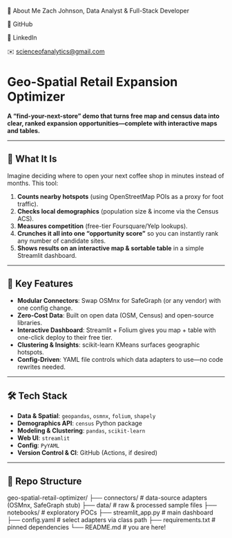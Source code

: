 👤 About Me
Zach Johnson, Data Analyst & Full-Stack Developer

🔗 GitHub

🔗 LinkedIn

✉️ scienceofanalytics@gmail.com

# Geo-Spatial Retail Expansion Optimizer

**A “find-your-next-store” demo that turns free map and census data into clear, ranked expansion opportunities—complete with interactive maps and tables.**

---

## 🚀 What It Is

Imagine deciding where to open your next coffee shop in minutes instead of months. This tool:

1. **Counts nearby hotspots** (using OpenStreetMap POIs as a proxy for foot traffic).  
2. **Checks local demographics** (population size & income via the Census ACS).  
3. **Measures competition** (free-tier Foursquare/Yelp lookups).  
4. **Crunches it all into one “opportunity score”** so you can instantly rank any number of candidate sites.  
5. **Shows results on an interactive map & sortable table** in a simple Streamlit dashboard.

---

## 🎯 Key Features

- **Modular Connectors**: Swap OSMnx for SafeGraph (or any vendor) with one config change.  
- **Zero-Cost Data**: Built on open data (OSM, Census) and open-source libraries.  
- **Interactive Dashboard**: Streamlit + Folium gives you map + table with one-click deploy to their free tier.  
- **Clustering & Insights**: scikit-learn KMeans surfaces geographic hotspots.  
- **Config-Driven**: YAML file controls which data adapters to use—no code rewrites needed.

---

## 🛠 Tech Stack

- **Data & Spatial**: `geopandas`, `osmnx`, `folium`, `shapely`  
- **Demographics API**: `census` Python package  
- **Modeling & Clustering**: `pandas`, `scikit-learn`  
- **Web UI**: `streamlit`  
- **Config**: `PyYAML`  
- **Version Control & CI**: GitHub (Actions, if desired)

---

## 📁 Repo Structure
geo-spatial-retail-optimizer/
├── connectors/ # data-source adapters (OSMnx, SafeGraph stub)
├── data/ # raw & processed sample files
├── notebooks/ # exploratory POCs
├── streamlit_app.py # main dashboard
├── config.yaml # select adapters via class path
├── requirements.txt # pinned dependencies
└── README.md # you are here!

